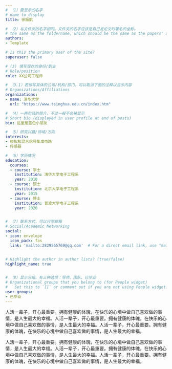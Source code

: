 ```yaml
---
# （1）要显示的名字
# name to display
title: 徐振凱

# （2）与文件夹的名字相同。文件夹的名字应该是自己发论文时署名的全称。
# the same as the foldername, which should be the same as the papers' author name.
authors:
- Template

# Is this the primary user of the site?
superuser: false

# (3) 填写现在的身份/职业
# Role/position
role: XX公司工程师

# （3.1）若想写具体的公司/机构/部门，可以取消下面的注释以显示内容
# Organizations/Affiliations
organizations:
- name: 清华大学
  url: "https://www.tsinghua.edu.cn/index.htm"

# （4）一两句话的简介，不过一般不会被显示
# Short bio (displayed in user profile at end of posts)
bio: 这里是蓝色小朋友

# （5）研究兴趣/领域/方向
interests:
- 模拟和混合信号集成电路
- 传感器

# （6）学历情况
education:
  courses:
  - course: 学士
    institution: 清华大学电子工程系
    year: 2010
  - course: 硕士
    institution: 北京大学电子工程系
    year: 2015
  - course: 博士
    institution: 普渡大学电子工程系
    year: 2020


# （7）联系方式，可以只写邮箱
# Social/Academic Networking
social:
- icon: envelope
  icon_pack: fas
  link: 'mailto:2829565769@qq.com'  # For a direct email link, use "mailto:test@example.org".


# Highlight the author in author lists? (true/false)
highlight_name: true


# （8）显示分组。有三种选项：导师、团队、已毕业
# Organizational groups that you belong to (for People widget)
#   Set this to `[]` or comment out if you are not using People widget.
user_groups:
- 已毕业
---
```


<!-- 一段或者多段自我介绍，推荐200字以上。可以配图 -->
人活一辈子，开心最重要。拥有健康的体魄，在快乐的心境中做自己喜欢做的事情，是人生最大的幸福。人活一辈子，开心最重要。拥有健康的体魄，在快乐的心境中做自己喜欢做的事情，是人生最大的幸福。人活一辈子，开心最重要。拥有健康的体魄，在快乐的心境中做自己喜欢做的事情，是人生最大的幸福。

人活一辈子，开心最重要。拥有健康的体魄，在快乐的心境中做自己喜欢做的事情，是人生最大的幸福。人活一辈子，开心最重要。拥有健康的体魄，在快乐的心境中做自己喜欢做的事情，是人生最大的幸福。人活一辈子，开心最重要。拥有健康的体魄，在快乐的心境中做自己喜欢做的事情，是人生最大的幸福。